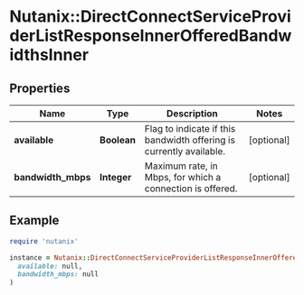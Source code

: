 # Nutanix::DirectConnectServiceProviderListResponseInnerOfferedBandwidthsInner

## Properties

| Name | Type | Description | Notes |
| ---- | ---- | ----------- | ----- |
| **available** | **Boolean** | Flag to indicate if this bandwidth offering is currently available. | [optional] |
| **bandwidth_mbps** | **Integer** | Maximum rate, in Mbps, for which a connection is offered. | [optional] |

## Example

```ruby
require 'nutanix'

instance = Nutanix::DirectConnectServiceProviderListResponseInnerOfferedBandwidthsInner.new(
  available: null,
  bandwidth_mbps: null
)
```

